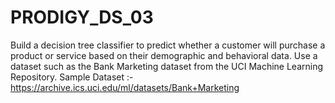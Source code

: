 # PRODIGY_DS_03
Build a decision tree classifier to predict whether a customer will purchase a product or service based on their demographic and behavioral data. Use a dataset such as the Bank Marketing dataset from the UCI Machine Learning Repository.
Sample Dataset :- https://archive.ics.uci.edu/ml/datasets/Bank+Marketing
